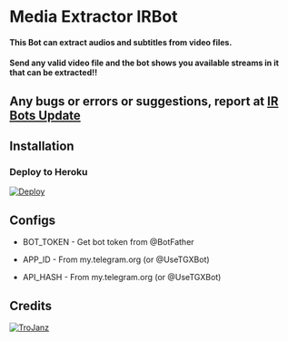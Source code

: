 # Media Extractor IRBot

#### This Bot can extract audios and subtitles from video files.
#### Send any valid video file and the bot shows you available streams in it that can be extracted!!

## Any bugs or errors or suggestions, report at [IR Bots Update](https://t.me/irbotsupdate)


## Installation

### Deploy to Heroku
[![Deploy](https://www.herokucdn.com/deploy/button.svg)](https://heroku.com/deploy?template=https://github.com/ilhamr0f11/Media-Extractor-IRBot)


## Configs

* BOT_TOKEN  - Get bot token from @BotFather

* APP_ID        - From my.telegram.org (or @UseTGXBot)

* API_HASH      - From my.telegram.org (or @UseTGXBot)

## Credits

[![TroJanz](https://img.shields.io/badge/Pyrogram%20-%23F37626.svg?&style=for-the-badge&logo=telegram&logoColor=white)](https://github.com/pyrogram/pyrogram)


